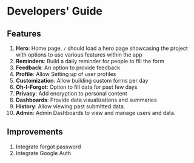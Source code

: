 # Developers' Guide

## Features

1. **Hero**: Home page, `/` should load a hero page showcasing the project with options to use various features within the app
2. **Reminders**: Build a daily reminder for people to fill the form
3. **Feedback**: An option to provide feedback
4. **Profile**: Allow Setting up of user profiles
5. **Customization**: Allow building custom forms per day
6. **Oh-I-Forgot**: Option to fill data for past few days
7. **Privacy**: Add encryption to personal content
8. **Dashboards**: Provide data visualizations and summaries
9. **History**: Allow viewing past submitted data.
10. **Admin**: Admin Dashboards to view and manage users and data.

## Improvements

1. Integrate forgot password
2. Integrate Google Auth
